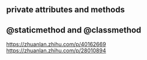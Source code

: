 
## private attributes and methods

## @staticmethod and @classmethod
https://zhuanlan.zhihu.com/p/40162669
https://zhuanlan.zhihu.com/p/28010894
<!--stackedit_data:
eyJoaXN0b3J5IjpbLTEyMzI1Mjc3MzhdfQ==
-->